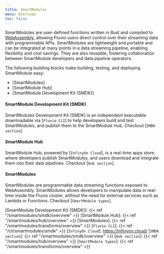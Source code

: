 ```yaml
---
title: SmartModules
menu: Overview
toc: false
---
```


SmartModules are user-defined functions written in Rust and compiled to <a href="https://webassembly.org/" target="_blank">WebAssembly</a>, allowing Fluvio users direct control over their streaming data with programmable APIs. SmartModules are lightweight and portable and can be integrated at many points in a data streaming pipeline, enabling flexibility and cost savings. They are also reusable, fostering collaboration between SmartModule developers and data pipeline operators.

The following building blocks make building, testing, and deploying SmartModule easy:

* [SmartModules]
* [SmartModule Hub]
* [SmartModule Development Kit (SMDK)]

#### SmartModule Development Kit (SMDK)

SmartModules Development Kit (SMDK) is an independent executable downloadable via [`Fluvio CLI`] to help developers build and test SmartModules, and publish them to the SmartModule Hub. Checkout [`SMDK section`].

#### SmartModule Hub

SmartModule Hub, powered by [`InfinyOn Cloud`], is a real-time apps store, where developers publish SmartModules, and users download and integrate them into their data pipelines. Checkout [`Hub section`].

#### SmartModules

SmartModules are programmable data streaming functions exposed to WebAssembly. SmartModules allows developers to manipulate data in real-time inside the Fluvio cluster, without the need for external services such as Lambda or Functions. Checkout [`SmartModule types`].


[SmartModule Development Kit (SMDK)]: {{< ref "/smartmodules/smdk/overview" >}}
[SmartModule Hub]: {{< ref "/smartmodules/hub/overview" >}}
[SmartModules]:  {{< ref "/smartmodules/transforms/overview" >}}
[`Fluvio CLI`]: {{< ref "/cli/smartmodules/smdk" >}}
[`InfinyOn Cloud`]: https://infinyon.cloud/
[`SMDK section`]: {{< ref "/smartmodules/smdk/overview" >}}
[`Hub section`]: {{< ref "/smartmodules/hub/overview" >}}
[`SmartModule types`]: {{< ref "/smartmodules/transforms/overview" >}}